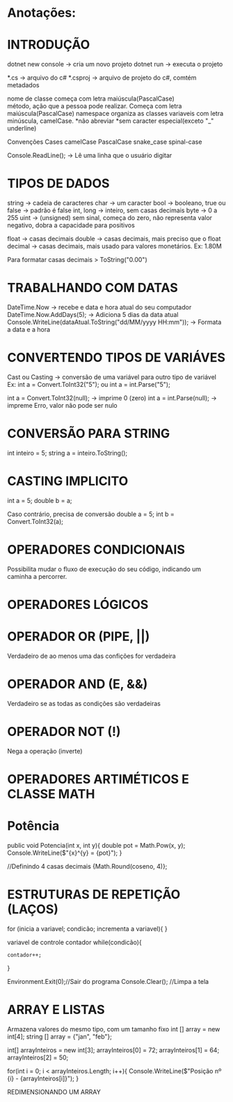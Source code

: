 # Anotações:

# INTRODUÇÃO

dotnet new console -> cria um novo projeto
dotnet run -> executa o projeto

*.cs -> arquivo do c#
*.csproj -> arquivo de projeto do c#, comtém metadados

nome de classe começa com letra maiúscula(PascalCase)	
método, ação que a pessoa pode realizar. Começa com letra maiúscula(PascalCase)
namespace organiza as classes
variaveis com letra minúscula, camelCase.
	*não abreviar
	*sem caracter especial(exceto "_" underline)


Convenções Cases
camelCase
PascalCase
snake_case
spinal-case


Console.ReadLine(); -> Lê uma linha que o usuário digitar

# TIPOS DE DADOS

string -> cadeia de caracteres
char -> um caracter
bool -> booleano, true ou false -> padrão é false
int, long -> inteiro, sem casas decimais
byte -> 0 a 255
uint -> (unsigned) sem sinal, começa do zero, não representa valor negativo, dobra a capacidade para positivos

float -> casas decimais
double -> casas decimais, mais preciso que o float
decimal -> casas decimais, mais usado para valores monetários. Ex: 1.80M

Para formatar casas decimais > ToString("0.00")

# TRABALHANDO COM DATAS
DateTime.Now -> recebe e data e hora atual do seu computador
DateTime.Now.AddDays(5); -> Adiciona 5 dias da data atual
Console.WriteLine(dataAtual.ToString("dd/MM/yyyy HH:mm")); -> Formata a data e a hora


# CONVERTENDO TIPOS DE VARIÁVES
Cast ou Casting -> conversão de uma variável para outro tipo de variável
Ex:
int a = Convert.ToInt32("5"); ou int a = int.Parse("5");

int a = Convert.ToInt32(null); -> imprime 0 (zero)
int a = int.Parse(null); -> impreme Erro, valor não pode ser nulo


# CONVERSÃO PARA STRING
int inteiro = 5;
string a = inteiro.ToString();

# CASTING IMPLICITO
int a = 5;
double b = a;


Caso contrário, precisa de conversão
double a = 5;
int b = Convert.ToInt32(a);

# OPERADORES CONDICIONAIS
Possibilita mudar o fluxo de execução do seu código, indicando um caminha a percorrer.

# OPERADORES LÓGICOS
# OPERADOR OR (PIPE, ||)
Verdadeiro de ao menos uma das confições for verdadeira

# OPERADOR AND (E, &&)
Verdadeiro se as todas as condições são verdadeiras

# OPERADOR NOT (!) 
Nega a operação (inverte)

# OPERADORES ARTIMÉTICOS E CLASSE MATH
# Potência
public void Potencia(int x, int y){
            double pot = Math.Pow(x, y);
            Console.WriteLine($"{x}^{y} = {pot}");
        }

//Definindo 4 casas decimais
{Math.Round(coseno, 4)};

# ESTRUTURAS DE REPETIÇÃO (LAÇOS)
for (inicia a variavel; condicão; incrementa a variavel){
}

variavel de controle
contador
while(condicão){

	contador++;
}

Environment.Exit(0);//Sair do programa
Console.Clear(); //Limpa a tela

# ARRAY E LISTAS
Armazena valores do mesmo tipo, com um tamanho fixo
int [] array = new int[4];
string [] array = {"jan", "feb"};

int[] arrayInteiros = new int[3];
arrayInteiros[0] = 72;
arrayInteiros[1] = 64;
arrayInteiros[2] = 50;

for(int i = 0; i < arrayInteiros.Length; i++){
    Console.WriteLine($"Posição nº {i} - {arrayInteiros[i]}");
}

REDIMENSIONANDO UM ARRAY
